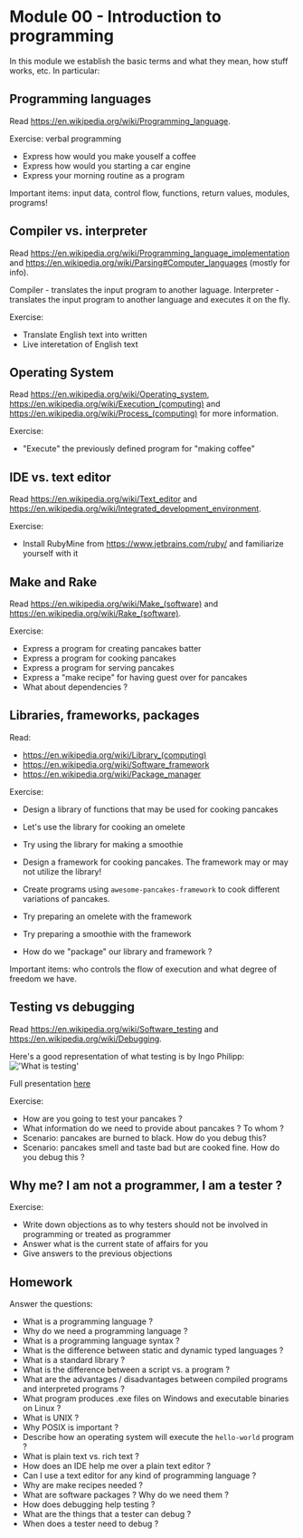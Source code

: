 # Module 00 - Introduction to programming

In this module we establish the basic terms and what they mean,
how stuff works, etc. In particular:


## Programming languages

Read https://en.wikipedia.org/wiki/Programming_language.


Exercise: verbal programming

* Express how would you make youself a coffee
* Express how would you starting a car engine
* Express your morning routine as a program

Important items: input data, control flow, functions, return values, modules, programs!


## Compiler vs. interpreter

Read https://en.wikipedia.org/wiki/Programming_language_implementation
and https://en.wikipedia.org/wiki/Parsing#Computer_languages (mostly for info).

Compiler - translates the input program to another laguage.
Interpreter - translates the input program to another language and executes it
on the fly.

Exercise:
* Translate English text into written
* Live interetation of English text


## Operating System

Read https://en.wikipedia.org/wiki/Operating_system,
https://en.wikipedia.org/wiki/Execution_(computing) and
https://en.wikipedia.org/wiki/Process_(computing) for more information.

Exercise:
* "Execute" the previously defined program for "making coffee"


## IDE vs. text editor

Read https://en.wikipedia.org/wiki/Text_editor and
https://en.wikipedia.org/wiki/Integrated_development_environment.


Exercise:
* Install RubyMine from https://www.jetbrains.com/ruby/
  and familiarize yourself with it


## Make and Rake

Read https://en.wikipedia.org/wiki/Make_(software) and
https://en.wikipedia.org/wiki/Rake_(software).


Exercise:
* Express a program for creating pancakes batter
* Express a program for cooking pancakes
* Express a program for serving pancakes
* Express a "make recipe" for having guest over for pancakes
* What about dependencies ?


## Libraries, frameworks, packages

Read:

- https://en.wikipedia.org/wiki/Library_(computing)
- https://en.wikipedia.org/wiki/Software_framework
- https://en.wikipedia.org/wiki/Package_manager

Exercise:
* Design a library of functions that may be used for cooking pancakes
* Let's use the library for cooking an omelete
* Try using the library for making a smoothie

* Design a framework for cooking pancakes.
  The framework may or may not utilize the library!
* Create programs using `awesome-pancakes-framework` to cook different
  variations of pancakes.
* Try preparing an omelete with the framework
* Try preparing a smoothie with the framework

* How do we "package" our library and framework ?


Important items: who controls the flow of execution and what degree of
freedom we have.


## Testing vs debugging

Read https://en.wikipedia.org/wiki/Software_testing and
https://en.wikipedia.org/wiki/Debugging.

Here's a good representation of what testing is by Ingo Philipp:
!['What is testing'](https://raw.githubusercontent.com/atodorov/qa-automation-ruby-101/master/module00/testing_knowledge_gap.png)

Full presentation
[here](https://assets.ctfassets.net/ut4a3ciohj8i/4ukPUn6tfiig8S4ASuaeoQ/670bba8e5498239a7fbbf404952beb08/Ingo_Philipp_Rediscover_Exploratory_Testing.pdf)


Exercise:
* How are you going to test your pancakes ?
* What information do we need to provide about pancakes ? To whom ?
* Scenario: pancakes are burned to black. How do you debug this?
* Scenario: pancakes smell and taste bad but are cooked fine. How do you debug this ?


## Why me? I am not a programmer, I am a tester ?

Exercise:
* Write down objections as to why testers should not be involved in programming
  or treated as programmer
* Answer what is the current state of affairs for you
* Give answers to the previous objections


## Homework

Answer the questions:

* What is a programming language ?
* Why do we need a programming language ?
* What is a programming language syntax ?
* What is the difference between static and dynamic typed languages ?
* What is a standard library ?
* What is the difference between a script vs. a program ?
* What are the advantages / disadvantages between compiled programs and interpreted programs ?
* What program produces .exe files on Windows and executable binaries on Linux ?
* What is UNIX ?
* Why POSIX is important ?
* Describe how an operating system will execute the `hello-world` program ?
* What is plain text vs. rich text ?
* How does an IDE help me over a plain text editor ?
* Can I use a text editor for any kind of programming language ?
* Why are make recipes needed ?
* What are software packages ? Why do we need them ?
* How does debugging help testing ?
* What are the things that a tester can debug ?
* When does a tester need to debug ?

